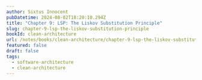 ```yaml
---
author: Sixtus Innocent
pubDatetime: 2024-08-02T18:20:10.294Z
title: "Chapter 9: LSP: The Liskov Substitution Principle"
slug: chapter-9-lsp-the-liskov-substitution-principle
bookId: clean-architecture
url: /notes/books/clean-architecture/chapter-9-lsp-the-liskov-substitution-principle
featured: false
draft: false
tags:
  - software-architecture
  - clean-architecture
---
```

